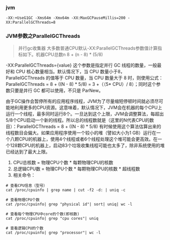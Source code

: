 ### jvm

```
-XX:+UseG1GC -Xms64m -Xmx64m -XX:MaxGCPauseMillis=200 -XX:ParallelGCThreads=8
```

### JVM参数之ParallelGCThreads

> 并行gc收集器
> 大多数普通CPU默认-XX:ParallelGCThreads参数值计算指标如下。机器CPU总数n
> 8 + (n - 8) * (5/8)

-XX:ParallelGCThreads={value} 这个参数是指定并行 GC 线程的数量，一般最好和 CPU 核心数量相当。默认情况下，当 CPU 数量小于8，
ParallelGCThreads 的值等于 CPU 数量，当 CPU 数量大于 8 时，则使用公式：ParallelGCThreads = 8 + ((N - 8) * 5/8) = 3 +（（5*
CPU）/ 8）；同时这个参数只要是并行 GC 都可以使用，不只是 ParNew。

由于GC操作会暂停所有的应用程序线程，JVM为了尽量缩短停顿时间就必须尽可能地利用更多的CPU资源。这意味着，默认情况下，JVM会在机器的每个CPU上运行一个线程，最多同时运行8个。一旦达到这个上限，JVM会调整算法，每超出5/8个CPU启动一个新的线程。所以总的线程数就是（这里的N代表CPU的数目）：ParallelGCThreads
= 8 + ((N - 8) * 5/8)
有时候使用这个算法估算出来的线程数目会偏大。如果应用程序使用一个较小的堆（譬如大小为1
GB）运行在一个八颗CPU的机器上，使用4个线程或者6个线程处理这个堆可能会更高效。在一个128颗CPU的机器上，启动83个垃圾收集线程可能也太多了，除非系统使用的堆已经达到了最大上限。

1. CPU总核数 = 物理CPU个数 * 每颗物理CPU的核数
2. 总逻辑CPU数 = 物理CPU个数 * 每颗物理CPU的核数 * 超线程数
3. 相关命令：

```shell
# 查看CPU信息（型号）
cat /proc/cpuinfo | grep name | cut -f2 -d: | uniq -c

# 查看物理CPU个数
cat /proc/cpuinfo| grep "physical id"| sort| uniq| wc -l

# 查看每个物理CPU中core的个数(即核数)
cat /proc/cpuinfo| grep "cpu cores"| uniq

# 查看逻辑CPU的个数
cat /proc/cpuinfo| grep "processor"| wc -l
```
